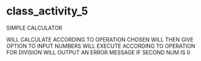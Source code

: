 # class_activity_5
SIMPLE CALCULATOR

WILL CALCULATE ACCORDING TO OPERATION CHOSEN
WILL THEN GIVE OPTION TO INPUT NUMBERS
WILL EXECUTE ACCORDING TO OPERATION
FOR DIVISION WILL OUTPUT AN ERROR MESSAGE
IF SECOND NUM IS 0
